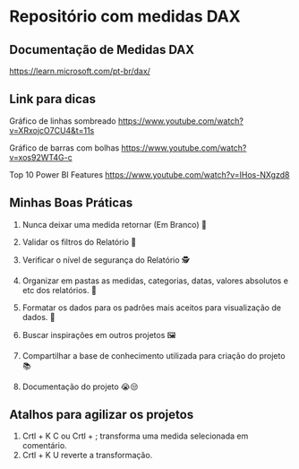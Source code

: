 # Repositório com medidas DAX 

## Documentação de Medidas DAX
https://learn.microsoft.com/pt-br/dax/

## Link para dicas

Gráfico de linhas sombreado
https://www.youtube.com/watch?v=XRxojcO7CU4&t=11s

Gráfico de barras com bolhas
https://www.youtube.com/watch?v=xos92WT4G-c

Top 10 Power BI Features
https://www.youtube.com/watch?v=IHos-NXgzd8


## Minhas Boas Práticas

1. Nunca deixar uma medida retornar (Em Branco) 🫡

2. Validar os filtros do Relatório 🧐

3. Verificar o nível de segurança do Relatório 🕵️

4. Organizar em pastas as medidas, categorias, datas, valores absolutos e etc dos relatórios. 📁

5. Formatar os dados para os padrões mais aceitos para visualização de dados. 🔢

6. Buscar inspirações em outros projetos 🖼️

7. Compartilhar a base de conhecimento utilizada para criação do projeto 📚

8. Documentação do projeto 😭😒


## Atalhos para agilizar os projetos

1. Crtl + K C ou Crtl + ; transforma uma medida selecionada em comentário.
2. Crtl + K U reverte a transformação.